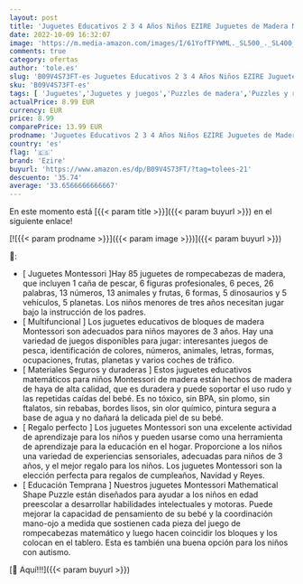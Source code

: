 ```yaml
---
layout: post
title: 'Juguetes Educativos 2 3 4 Años Niños EZIRE Juguetes de Madera Montessori Bebé Tablero de Pesca para Desarrollo Intelectual   Aprende Número Letra Animal Profesión Regalo de cumpleaños Navidad Niños'
date: 2022-10-09 16:32:07
image: 'https://m.media-amazon.com/images/I/61YofTFYWML._SL500_._SL400_.jpg'
comments: true
category: ofertas
author: 'tole.es'
slug: 'B09V4S73FT-es Juguetes Educativos 2 3 4 Años Niños EZIRE Juguetes de...'
sku: 'B09V4S73FT-es'
tags: [ 'Juguetes','Juguetes y juegos','Puzzles de madera','Puzzles y rompecabezas','ezire','navidad','🇪🇸', ]
actualPrice: 8.99 EUR
currency: EUR
price: 8.99
comparePrice: 13.99 EUR
prodname: 'Juguetes Educativos 2 3 4 Años Niños EZIRE Juguetes de Madera Montessori Bebé Tablero de Pesca para Desarrollo Intelectual   Aprende Número Letra Animal Profesión Regalo de cumpleaños Navidad Niños'
country: 'es'
flag: '🇪🇸'
brand: 'Ezire'
buyurl: 'https://www.amazon.es/dp/B09V4S73FT/?tag=tolees-21'
descuento: '35.74'
average: '33.6566666666667'
---
```


En este momento está [{{< param title >}}]({{< param buyurl >}}) en el siguiente enlace!

[![{{< param prodname >}}]({{< param image >}})]({{< param buyurl >}})

🔎:

- [ Juguetes Montessori ]Hay 85 juguetes de rompecabezas de madera, que incluyen 1 caña de pescar, 6 figuras profesionales, 6 peces, 26 palabras, 13 números, 13 animales y frutas, 6 formas, 5 dinosaurios y 5 vehículos, 5 planetas. Los niños menores de tres años necesitan jugar bajo la instrucción de los padres.
- [ Multifuncional ] Los juguetes educativos de bloques de madera Montessori son adecuados para niños mayores de 3 años. Hay una variedad de juegos disponibles para jugar: interesantes juegos de pesca, identificación de colores, números, animales, letras, formas, ocupaciones, frutas, planetas y varios coches de tráfico.
- [ Materiales Seguros y duraderas ] Estos juguetes educativos matemáticos para niños Montessori de madera están hechos de madera de haya de alta calidad, que es duradera y puede soportar el uso rudo y las repetidas caídas del bebé. Es no tóxico, sin BPA, sin plomo, sin ftalatos, sin rebabas, bordes lisos, sin olor químico, pintura segura a base de agua y no dañará la delicada piel de su bebé.
- [ Regalo perfecto ] Los juguetes Montessori son una excelente actividad de aprendizaje para los niños y pueden usarse como una herramienta de aprendizaje para la educación en el hogar. Proporcione a los niños una variedad de experiencias sensoriales, adecuadas para niños de 3 años, y el mejor regalo para los niños. Los juguetes Montessori son la elección perfecta para regalos de cumpleaños, Navidad y Reyes.
- [ Educación Temprana ] Nuestros juguetes Montessori Mathematical Shape Puzzle están diseñados para ayudar a los niños en edad preescolar a desarrollar habilidades intelectuales y motoras. Puede mejorar la capacidad de pensamiento de su bebé y la coordinación mano-ojo a medida que sostienen cada pieza del juego de rompecabezas matemático y luego hacen coincidir los bloques y los colocan en el tablero. Esta es también una buena opción para los niños con autismo.

[🛒 Aquí!!!]({{< param buyurl >}})
